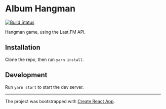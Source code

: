 # Album Hangman

[![Build Status](https://travis-ci.org/guytepper/album-hangman.svg?branch=master)](https://travis-ci.org/guytepper/album-hangman)

Hangman game, using the Last.FM API.

## Installation
Clone the repo, then run `yarn install`.

## Development
Run `yarn start` to start the dev server.

---
The project was bootstrapped with [Create React App](https://github.com/facebookincubator/create-react-app).
